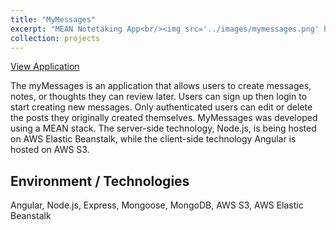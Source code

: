```yaml
---
title: "MyMessages"
excerpt: "MEAN Notetaking App<br/><img src='../images/mymessages.png' height='400px' width='400px'>"
collection: projects
---
```


[View Application](http://mean-mymessage.s3-website-us-east-1.amazonaws.com)

The myMessages is an application that allows users to create messages, notes, or thoughts they can review later. Users can sign up then login to start creating new messages. Only authenticated users can edit or delete the posts they originally created themselves. MyMessages was developed using a MEAN stack. The server-side technology, Node.js, is being hosted on AWS Elastic Beanstalk, while the client-side technology Angular is hosted on AWS S3.

Environment / Technologies
------

Angular, Node.js, Express, Mongoose, MongoDB, AWS S3, AWS Elastic Beanstalk